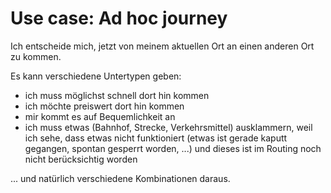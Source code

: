 # Use case: Ad hoc journey

Ich entscheide mich, jetzt von meinem aktuellen Ort an einen anderen Ort zu kommen.

Es kann verschiedene Untertypen geben:

- ich muss möglichst schnell dort hin kommen
- ich möchte preiswert dort hin kommen
- mir kommt es auf Bequemlichkeit an
- ich muss etwas (Bahnhof, Strecke, Verkehrsmittel) ausklammern, weil ich sehe, dass etwas nicht funktioniert (etwas ist gerade kaputt gegangen, spontan gesperrt worden, ...) und dieses ist im Routing noch nicht berücksichtig worden

... und natürlich verschiedene Kombinationen daraus.

